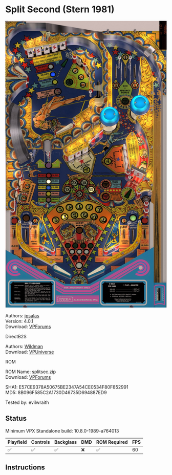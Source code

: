 # Split Second (Stern 1981)

![Table Preview](../../images/vpx-splitsecond.jpg)

Authors: [jpsalas](https://www.vpforums.org/index.php?showuser=277)  
Version: 4.0.1  
Download: [VPForums](https://www.vpforums.org/index.php?app=downloads&showfile=15957)

DirectB2S

Authors: [Wildman](https://vpuniverse.com/profile/5-wildman/)  
Download: [VPUniverse](https://vpuniverse.com/files/file/3051-split-second-stern-1981/)

ROM

ROM Name: splitsec.zip  
Download: [VPForums](https://www.vpforums.org/index.php?app=downloads&showfile=751)  

SHA1: E57CE9378A50675BE2347A54CE0534F80F852991  
MD5:  8B096F585C2A1730D46735D694887ED9

Tested by: evilwraith

## Status 

Minimum VPX Standalone build: 10.8.0-1989-a764013

| Playfield | Controls | Backglass | DMD | ROM Required | FPS | 
|-----------|----------|-----------|-----|--------------|-----|
| :white_check_mark: | :white_check_mark: | :white_check_mark: | :x: | :white_check_mark: | 60 |

## Instructions

